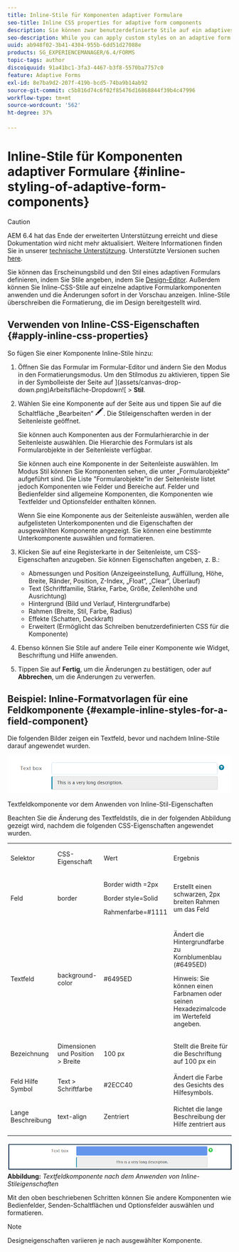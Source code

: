 ```yaml
---
title: Inline-Stile für Komponenten adaptiver Formulare
seo-title: Inline CSS properties for adaptive form components
description: Sie können zwar benutzerdefinierte Stile auf ein adaptives Formular anwenden, Sie können aber auch Inline-CSS-Eigenschaften auf einzelne Komponenten eines adaptiven Formulars anwenden.
seo-description: While you can apply custom styles on an adaptive form, you can also apply inline CSS properties on individual components of an adaptive form.
uuid: ab948f02-3b41-4304-955b-6dd51d27088e
products: SG_EXPERIENCEMANAGER/6.4/FORMS
topic-tags: author
discoiquuid: 91a41bc1-3fa3-4467-b3f8-5570ba7757c0
feature: Adaptive Forms
exl-id: 8e7ba9d2-207f-419b-bcd5-74ba9b14ab92
source-git-commit: c5b816d74c6f02f85476d16868844f39b4c47996
workflow-type: tm+mt
source-wordcount: '562'
ht-degree: 37%

---
```


# Inline-Stile für Komponenten adaptiver Formulare {#inline-styling-of-adaptive-form-components}

>[!CAUTION]
>
>AEM 6.4 hat das Ende der erweiterten Unterstützung erreicht und diese Dokumentation wird nicht mehr aktualisiert. Weitere Informationen finden Sie in unserer [technische Unterstützung](https://helpx.adobe.com/de/support/programs/eol-matrix.html). Unterstützte Versionen suchen [here](https://experienceleague.adobe.com/docs/?lang=de).

Sie können das Erscheinungsbild und den Stil eines adaptiven Formulars definieren, indem Sie Stile angeben, indem Sie [Design-Editor](/help/forms/using/themes.md). Außerdem können Sie Inline-CSS-Stile auf einzelne adaptive Formularkomponenten anwenden und die Änderungen sofort in der Vorschau anzeigen. Inline-Stile überschreiben die Formatierung, die im Design bereitgestellt wird.

## Verwenden von Inline-CSS-Eigenschaften {#apply-inline-css-properties}

So fügen Sie einer Komponente Inline-Stile hinzu:

1. Öffnen Sie das Formular im Formular-Editor und ändern Sie den Modus in den Formatierungsmodus. Um den Stilmodus zu aktivieren, tippen Sie in der Symbolleiste der Seite auf ](assets/canvas-drop-down.png)Arbeitsfläche-Dropdown![ > **Stil**.
1. Wählen Sie eine Komponente auf der Seite aus und tippen Sie auf die Schaltfläche „Bearbeiten“ ![Bearbeiten-Schaltfläche](assets/edit-button.png). Die Stileigenschaften werden in der Seitenleiste geöffnet.

   Sie können auch Komponenten aus der Formularhierarchie in der Seitenleiste auswählen. Die Hierarchie des Formulars ist als Formularobjekte in der Seitenleiste verfügbar.

   Sie können auch eine Komponente in der Seitenleiste auswählen. Im Modus Stil können Sie Komponenten sehen, die unter „Formularobjekte“ aufgeführt sind. Die Liste &quot;Formularobjekte&quot;in der Seitenleiste listet jedoch Komponenten wie Felder und Bereiche auf. Felder und Bedienfelder sind allgemeine Komponenten, die Komponenten wie Textfelder und Optionsfelder enthalten können.

   Wenn Sie eine Komponente aus der Seitenleiste auswählen, werden alle aufgelisteten Unterkomponenten und die Eigenschaften der ausgewählten Komponente angezeigt. Sie können eine bestimmte Unterkomponente auswählen und formatieren.

1. Klicken Sie auf eine Registerkarte in der Seitenleiste, um CSS-Eigenschaften anzugeben. Sie können Eigenschaften angeben, z. B.:

   * Abmessungen und Position (Anzeigeeinstellung, Auffüllung, Höhe, Breite, Ränder, Position, Z-Index, „Float“, „Clear“, Überlauf)
   * Text (Schriftfamilie, Stärke, Farbe, Größe, Zeilenhöhe und Ausrichtung)
   * Hintergrund (Bild und Verlauf, Hintergrundfarbe)
   * Rahmen (Breite, Stil, Farbe, Radius)
   * Effekte (Schatten, Deckkraft)
   * Erweitert (Ermöglicht das Schreiben benutzerdefinierten CSS für die Komponente)

1. Ebenso können Sie Stile auf andere Teile einer Komponente wie Widget, Beschriftung und Hilfe anwenden.
1. Tippen Sie auf **Fertig**, um die Änderungen zu bestätigen, oder auf **Abbrechen**, um die Änderungen zu verwerfen.

## Beispiel: Inline-Formatvorlagen für eine Feldkomponente {#example-inline-styles-for-a-field-component}

Die folgenden Bilder zeigen ein Textfeld, bevor und nachdem Inline-Stile darauf angewendet wurden.

![Textfeldkomponente vor der Anwendung von Inline-Formatierung](assets/no-style.png)

Textfeldkomponente vor dem Anwenden von Inline-Stil-Eigenschaften

Beachten Sie die Änderung des Textfeldstils, die in der folgenden Abbildung gezeigt wird, nachdem die folgenden CSS-Eigenschaften angewendet wurden.

<table> 
 <tbody> 
  <tr> 
   <td><p>Selektor</p> </td> 
   <td><p>CSS-Eigenschaft</p> </td> 
   <td><p>Wert</p> </td> 
   <td><p>Ergebnis</p> </td> 
  </tr> 
  <tr> 
   <td><p>Feld</p> </td> 
   <td><p>border</p> </td> 
   <td><p>Border width =2px</p> <p>Border style=Solid</p> <p>Rahmenfarbe=#1111</p> </td> 
   <td><p>Erstellt einen schwarzen, 2px breiten Rahmen um das Feld</p> </td> 
  </tr> 
  <tr> 
   <td><p>Textfeld</p> </td> 
   <td><p>background-color</p> </td> 
   <td><p>#6495ED</p> </td> 
   <td><p>Ändert die Hintergrundfarbe zu Kornblumenblau (#6495ED)</p> <p>Hinweis: Sie können einen Farbnamen oder seinen Hexadezimalcode im Wertefeld angeben.</p> </td> 
  </tr> 
  <tr> 
   <td><p>Bezeichnung</p> </td> 
   <td><p>Dimensionen und Position &gt; Breite</p> </td> 
   <td><p>100 px</p> </td> 
   <td><p>Stellt die Breite für die Beschriftung auf 100 px ein</p> </td> 
  </tr> 
  <tr> 
   <td>Feld Hilfe Symbol</td> 
   <td>Text &gt; Schriftfarbe</td> 
   <td>#2ECC40</td> 
   <td>Ändert die Farbe des Gesichts des Hilfesymbols.</td> 
  </tr> 
  <tr> 
   <td><p>Lange Beschreibung</p> </td> 
   <td><p>text-align</p> </td> 
   <td><p>Zentriert</p> </td> 
   <td><p>Richtet die lange Beschreibung der Hilfe zentriert aus</p> </td> 
  </tr> 
 </tbody> 
</table>

![Textfelddesign nach der Anwendung von Inline-Formatierung](assets/applied-style.png)
**Abbildung:** *Textfeldkomponente nach dem Anwenden von Inline-Stileigenschaften*

Mit den oben beschriebenen Schritten können Sie andere Komponenten wie Bedienfelder, Senden-Schaltflächen und Optionsfelder auswählen und formatieren.

>[!NOTE]
>
>Designeigenschaften variieren je nach ausgewählter Komponente.
